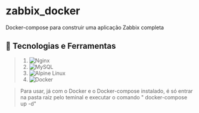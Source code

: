 # zabbix_docker
Docker-compose para construir uma aplicação Zabbix completa

## 🔧 Tecnologias e Ferramentas
>1. ![Nginx](https://img.shields.io/badge/nginx-%23009639.svg?style=for-the-badge&logo=nginx&logoColor=white)
>2. ![MySQL](https://img.shields.io/badge/mysql-%2300f.svg?style=for-the-badge&logo=mysql&logoColor=white)
>3. ![Alpine Linux](https://img.shields.io/badge/Alpine_Linux-%230D597F.svg?style=for-the-badge&logo=alpine-linux&logoColor=white)
>4. ![Docker](https://img.shields.io/badge/docker-%230db7ed.svg?style=for-the-badge&logo=docker&logoColor=white)

> Para usar, já com o Docker e o Docker-compose instalado, é só entrar na pasta raiz pelo teminal e executar o comando " docker-compose up -d"